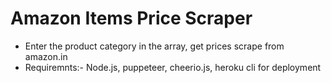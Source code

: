 # Amazon Items Price Scraper 
- Enter the product category in the array, get prices scrape from amazon.in
- Requiremnts:- Node.js, puppeteer, cheerio.js, heroku cli for deployment

